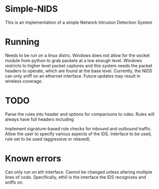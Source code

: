 # Simple-NIDS
This is an implementation of a simple Network Intrusion Detection System

# Running
Needs to be run on a linux distro. Windows does not allow for the socket module from python to grab packets at a low 
enough level.
Windows restricts to higher level packet captures and this system needs the packet headers to operate, which are found 
at the base level.
Currently, the NIDS can only sniff on an ethernet interface. Future updates may result in wireless coverage. 

# TODO
Parse the rules into header and options for comparisons to rules. Rules will always have full headers including 

Implement signature-based rule checks for inbound and outbound traffic. 
Allow the user to specify various aspects of the IDS. Interface to be used, rule set to be used (aggressive or relaxed).
# Known errors
Can only run on eth interface. Cannot be changed unless altering multiple lines of code.
Specifically, eth0 is the interface the IDS recognizes and sniffs on.
